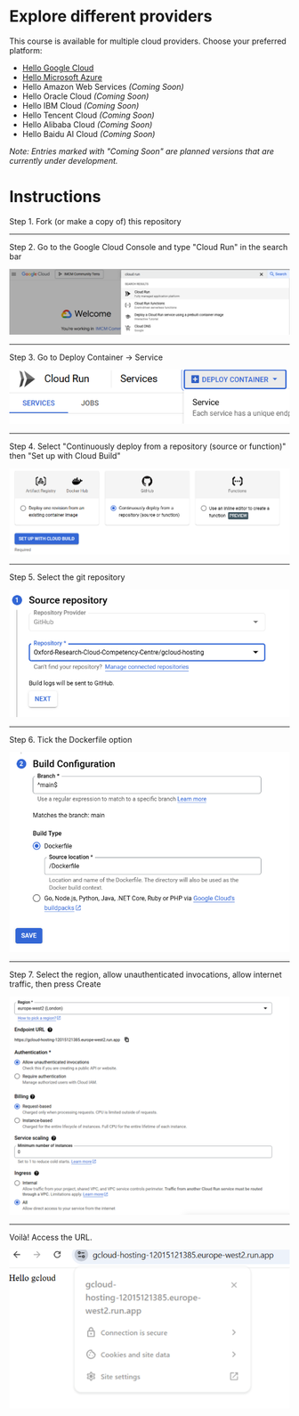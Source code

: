 # Explore different providers

This course is available for multiple cloud providers. Choose your preferred platform:

- [Hello Google Cloud](https://github.com/Oxford-Research-Cloud-Competency-Centre/Hello-gcloud)
- [Hello Microsoft Azure](https://github.com/Oxford-Research-Cloud-Competency-Centre/Hello-mazure)
- Hello Amazon Web Services *(Coming Soon)*
- Hello Oracle Cloud *(Coming Soon)*
- Hello IBM Cloud *(Coming Soon)*
- Hello Tencent Cloud *(Coming Soon)*
- Hello Alibaba Cloud *(Coming Soon)*
- Hello Baidu AI Cloud *(Coming Soon)*

*Note: Entries marked with "Coming Soon" are planned versions that are currently under development.*

# Instructions

Step 1. Fork (or make a copy of) this repository

***

Step 2. Go to the Google Cloud Console and type "Cloud Run" in the search bar

![Step 2](README_images/img1.png)

***

Step 3. Go to Deploy Container -> Service

![Step 3](README_images/img2.png)

***

Step 4. Select "Continuously deploy from a repository (source or function)" then "Set up with Cloud Build" 

![Step 4](README_images/img3.png)

***

Step 5. Select the git repository 

![Step 5](README_images/img4.png)

***

Step 6. Tick the Dockerfile option

![Step 6](README_images/img5.png)

***

Step 7. Select the region, allow unauthenticated invocations, allow internet traffic, then press Create

![Step 7](README_images/img6.png)

***

Voilà! Access the URL.

![Voilà](README_images/img7.png)



